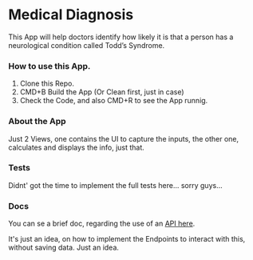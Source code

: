 # Medical Diagnosis

This App will help doctors identify how likely it is that a person has a neurological condition called Todd’s Syndrome.

### How to use this App.

1. Clone this Repo.
2. CMD+B Build the App (Or Clean first, just in case)
3. Check the Code, and also CMD+R to see the App runnig.

### About the App

Just 2 Views, one contains the UI to capture the inputs, the other one, calculates and displays the info, just that.


### Tests

Didnt' got the time to implement the full tests here... sorry guys...

### Docs

You can se a brief doc, regarding the use of an [API here](API-MedicalDiagnosis.md).

It's just an idea, on how to implement the Endpoints to interact with this, without saving data. Just an idea.
